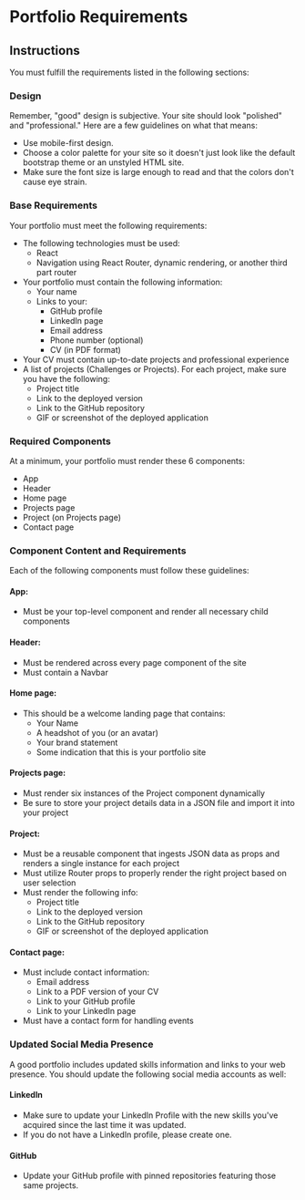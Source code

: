 
# Portfolio Requirements

## Instructions
You must fulfill the requirements listed in the following sections:

### Design
Remember, "good" design is subjective. Your site should look "polished" and "professional." Here are a few guidelines on what that means:
- Use mobile-first design.
- Choose a color palette for your site so it doesn't just look like the default bootstrap theme or an unstyled HTML site.
- Make sure the font size is large enough to read and that the colors don't cause eye strain.

### Base Requirements
Your portfolio must meet the following requirements:
- The following technologies must be used:
  - React
  - Navigation using React Router, dynamic rendering, or another third part router
- Your portfolio must contain the following information:
  - Your name
  - Links to your:
    - GitHub profile
    - LinkedIn page
    - Email address
    - Phone number (optional)
    - CV (in PDF format)
- Your CV must contain up-to-date projects and professional experience
- A list of projects (Challenges or Projects). For each project, make sure you have the following:
  - Project title
  - Link to the deployed version
  - Link to the GitHub repository
  - GIF or screenshot of the deployed application

### Required Components
At a minimum, your portfolio must render these 6 components:
- App
- Header
- Home page
- Projects page
- Project (on Projects page)
- Contact page

### Component Content and Requirements
Each of the following components must follow these guidelines:

#### App:
- Must be your top-level component and render all necessary child components

#### Header:
- Must be rendered across every page component of the site
- Must contain a Navbar

#### Home page:
- This should be a welcome landing page that contains:
  - Your Name
  - A headshot of you (or an avatar)
  - Your brand statement
  - Some indication that this is your portfolio site

#### Projects page:
- Must render six instances of the Project component dynamically
- Be sure to store your project details data in a JSON file and import it into your project

#### Project:
- Must be a reusable component that ingests JSON data as props and renders a single instance for each project
- Must utilize Router props to properly render the right project based on user selection
- Must render the following info:
  - Project title
  - Link to the deployed version
  - Link to the GitHub repository
  - GIF or screenshot of the deployed application

#### Contact page:
- Must include contact information:
  - Email address
  - Link to a PDF version of your CV
  - Link to your GitHub profile
  - Link to your LinkedIn page
- Must have a contact form for handling events

### Updated Social Media Presence
A good portfolio includes updated skills information and links to your web presence. You should update the following social media accounts as well:

#### LinkedIn
- Make sure to update your LinkedIn Profile with the new skills you've acquired since the last time it was updated.
- If you do not have a LinkedIn profile, please create one.

#### GitHub
- Update your GitHub profile with pinned repositories featuring those same projects.
